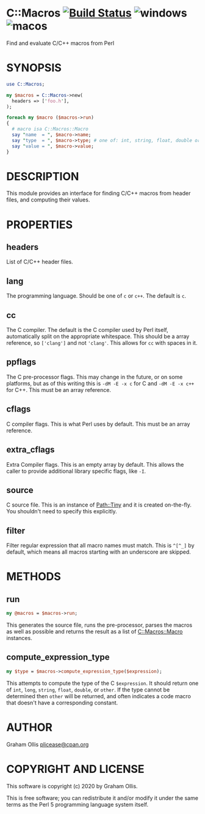 # C::Macros [![Build Status](https://travis-ci.org/PerlFFI/C-Macros.svg)](http://travis-ci.org/PerlFFI/C-Macros) ![windows](https://github.com/PerlFFI/C-Macros/workflows/windows/badge.svg) ![macos](https://github.com/PerlFFI/C-Macros/workflows/macos/badge.svg)

Find and evaluate C/C++ macros from Perl

# SYNOPSIS

```perl
use C::Macros;

my $macros = C::Macros->new(
  headers => ['foo.h'],
);

foreach my $macro ($macros->run)
{
  # macro isa C::Macros::Macro
  say "name  = ", $macro->name;
  say "type  = ", $macro->type; # one of: int, string, float, double or "other"
  say "value = ", $macro->value;
}
```

# DESCRIPTION

This module provides an interface for finding C/C++ macros from header files, and
computing their values.

# PROPERTIES

## headers

List of C/C++ header files.

## lang

The programming language.  Should be one of `c` or `c++`.  The default is `c`.

## cc

The C compiler.  The default is the C compiler used by Perl itself,
automatically split on the appropriate whitespace.
This should be a array reference, so `['clang']` and not `'clang'`.
This allows for `cc` with spaces in it.

## ppflags

The C pre-processor flags.  This may change in the future, or on some platforms, but as of
this writing this is `-dM -E -x c` for C and `-dM -E -x c++` for C++.  This must be an
array reference.

## cflags

C compiler flags.  This is what Perl uses by default.  This must be an array reference.

## extra\_cflags

Extra Compiler flags.  This is an empty array by default.  This allows the caller to provide additional
library specific flags, like `-I`.

## source

C source file.  This is an instance of [Path::Tiny](https://metacpan.org/pod/Path::Tiny) and it is created on-the-fly.  You shouldn't
need to specify this explicitly.

## filter

Filter regular expression that all macro names must match.  This is `^[^_]` by default, which means
all macros starting with an underscore are skipped.

# METHODS

## run

```perl
my @macros = $macros->run;
```

This generates the source file, runs the pre-processor, parses the macros as well as possible and
returns the result as a list of [C::Macros::Macro](https://metacpan.org/pod/C::Macros::Macro) instances.

## compute\_expression\_type

```perl
my $type = $macros->compute_expression_type($expression);
```

This attempts to compute the type of the C `$expression`.  It should
return one of `int`, `long`, `string`, `float`, `double`, or `other`.
If the type cannot be determined then `other` will be returned, and
often indicates a code macro that doesn't have a  corresponding
constant.

# AUTHOR

Graham Ollis <plicease@cpan.org>

# COPYRIGHT AND LICENSE

This software is copyright (c) 2020 by Graham Ollis.

This is free software; you can redistribute it and/or modify it under
the same terms as the Perl 5 programming language system itself.
